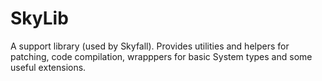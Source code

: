 # SkyLib
A support library (used by Skyfall). Provides utilities and helpers for patching, code compilation, wrapppers for basic System types and some useful extensions.
